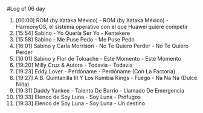 #Log of 06 day

1. [00:00] ROM (by Xataka México) - ROM (by Xataka México) - HarmonyOS, el sistema operativo con el que Huawei quiere competir
1. [15:54] Sabino - Yo Quería Ser Yo - Kentekere
1. [15:58] Sabino - Me Puse Pedo - Me Puse Pedo
1. [16:01] Sabino y Carla Morrison - No Te Quiero Perder - No Te Quiero Perder
1. [16:01] Sabino y Flor de Toloache - Este Momento - Este Momento
1. [19:20] Milly Cruz & Autora - Todavia - Todavia
1. [19:23] Eddy Lover - Perdóname - Perdóname (Con La Factoría)
1. [19:27] A.B. Quintanilla III Y Los Kumbia Kings - Fuego - Na Na Na (Dulce Niña)
1. [19:31] Daddy Yankee - Talento De Barrio - Llamado De Emergencia
1. [19:33] Elenco de Soy Luna - Soy Luna - Prófugos
1. [19:33] Elenco de Soy Luna - Soy Luna - Un destino
